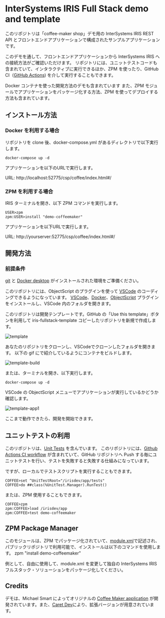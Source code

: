 # InterSystems IRIS Full Stack demo and template
このリポジトリは「coffee-maker shop」デモ用の InterSystems IRIS REST API とフロントエンドアプリケーションで構成されたサンプルアプリケーションです。

このデモを通して、フロントエンドアプリケーションから InterSystems IRIS への接続方法がご確認いただけます。
リポジトリには、ユニットテストコードも含まれていて、インタラクティブに実行できるほか、ZPM を使ったり、GitHub CI（[GitHub Actions](https://docs.github.com/ja/actions/reference/workflow-syntax-for-github-actions)) を介して実行することもできます。

Docker コンテナを使った開発方法のデモも含まれています
また、ZPM モジュールでアプリケーションをパッケージ化する方法、ZPM を使ってデプロイする方法も含まれています。

## インストール方法
### Docker を利用する場合
リポジトリを clone 後、docker-compose.yml があるディレクトリで以下実行します。
```
docker-compose up -d
```
アプリケーションを以下のURLで実行します。

URL: http://localhost:52775/csp/coffee/index.html#/

### ZPM を利用する場合
IRIS ターミナルを開き、以下 ZPM コマンドを実行します。
```
USER>zpm
zpm:USER>install "demo-coffeemaker"
```
アプリケーションを以下URLで実行します。

URL: http://yourserver:52775/csp/coffee/index.html#/

## 開発方法
### 前提条件
[git](https://git-scm.com/book/en/v2/Getting-Started-Installing-Git) と [Docker desktop](https://www.docker.com/products/docker-desktop) がインストールされた環境をご準備ください。

このリポジトリには、ObjectScript のプラグインを使って [VSCode](https://code.visualstudio.com/) のコーディングできるようになっています。
[VSCode](https://code.visualstudio.com/)、[Docker](https://marketplace.visualstudio.com/items?itemName=ms-azuretools.vscode-docker)、[ObjectScript](https://marketplace.visualstudio.com/items?itemName=daimor.vscode-objectscript) プラグインをインストールし、VSCode 内のフォルダを開きます。

このリポジトリは開発テンプレートです。GitHub の「Use this template」ボタンを利用して iris-fullstack-template コピーしたリポジトリを新規で作成します。

![template](https://user-images.githubusercontent.com/2781759/93434019-4142bc00-f8d0-11ea-9b09-0e64501dde53.gif)

あなたのリポジトリをクローンし、VSCodeでクローンしたフォルダを開きます。
以下の gif にで紹介しているようにコンテナをビルドします。

![template-build](https://user-images.githubusercontent.com/2781759/93434498-ebbadf00-f8d0-11ea-992e-3197f007d3bf.gif)

または、ターミナルを開き、以下実行します。
```
docker-compose up -d
```
VSCode の ObjectScript メニューでアプリケーションが実行しているかどうか確認します。

![template-app1](https://user-images.githubusercontent.com/2781759/93438148-946b3d80-f8d5-11ea-8373-71383bf6395b.gif)

ここまで動作できたら、開発を開始できます。

## ユニットテストの利用
このリポジトリは、[Unit Tests](https://github.com/intersystems-community/iris-fullstack-template/blob/787acb10efae8847e3084db26c3e4211bd5a753a/tests/UnitTest/Demo/coffeemaker.cls) を含んでいます。
このリポジトリには、[Github Actions CI workflow](https://github.com/intersystems-community/iris-fullstack-template/blob/787acb10efae8847e3084db26c3e4211bd5a753a/.github/workflows/main.yml) が含まれていて、GitHub リポジトリへ Push する毎にユニットテストを行い、テストを失敗すると失敗する仕組みになっています。

ですが、ローカルでテストスクリプトを実行することもできます。
```
COFFEE>set ^UnitTestRoot="/irisdev/app/tests"
COFFEE>do ##class(%UnitTest.Manager).RunTest()
```
または、ZPM 使用することもできます。
```
COFFEE>zpm
zpm:COFFEE>load /irisdev/app
zpm:COFFEE>test demo-coffeemaker
```

## ZPM Package Manager
このモジュールは、ZPM でパッケージ化されていて、[module.xml](https://github.com/intersystems-community/iris-fullstack-template/blob/40d39a688df604ef11681c80fc24254a6570fe43/module.xml)で記述され、パブリックリポジトリで利用可能で、インストールは以下のコマンドを使用します。
zpm "install demo-coffeemaker"

例として、自由に使用して、module.xml を変更して独自の InterSystems IRIS フルスタック・ソリューションをパッケージ化してください。


## Credits
デモは、Michael Smart によってオリジナルの  [Coffee Maker application](https://github.com/intersystems/FirstLook-REST) が開発されています。また、[Caret Dev](https://github.com/caretdev/CoffeeMaker)により、拡張バージョンが用意されています。
